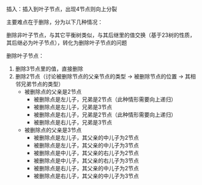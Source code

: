 插入：插入到叶子节点，出现4节点则向上分裂

主要难点在于删除，分为以下几种情况：

删除非叶子节点，与其它平衡树类似，与其后继里的值交换（基于23树的性质，其后继必为叶子节点），转化为删除叶子节点的问题

删除叶子节点：

1. 删除3节点里的值，直接删除
2. 删除2节点（讨论被删除节点的父亲节点的类型 -> 被删除节点的位置 -> 其相邻兄弟节点的类型）
    - 被删除点的父亲是2节点
        - 被删除点是左儿子，兄弟是2节点（此种情形需要向上递归）
        - 被删除点是左儿子，兄弟是3节点
        - 被删除点是右儿子，兄弟是2节点（此种情形需要向上递归）
        - 被删除点是右儿子，兄弟是3节点
    - 被删除点的父亲是3节点
        - 被删除点是左儿子，其父亲的中儿子为2节点
        - 被删除点是左儿子，其父亲的中儿子为3节点
        - 被删除点是中儿子，其父亲的右儿子为2节点
        - 被删除点是中儿子，其父亲的右儿子为3节点
        - 被删除点是右儿子，其父亲的中儿子为2节点
        - 被删除点是右儿子，其父亲的中儿子为3节点
